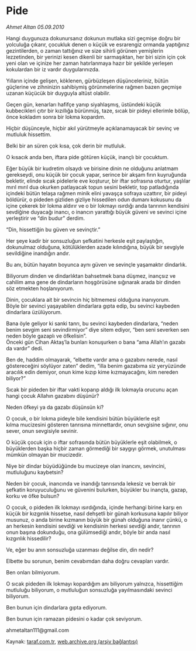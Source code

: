 # Pide

*Ahmet Altan 05.09.2010*

<div class="yazi"><p>Hangi duygunuza dokunursanız dokunun mutlaka sizi geçmişe doğru bir yolculuğa çıkarır, çocukluk denen o küçük ve esrarengiz ormanda yaptığınız gezintilerden, o zaman tattığınız ve size sihirli görünen yemişlerin lezzetinden, bir yerinizi kesen dikenli bir sarmaşıktan, her biri sizin için çok yeni olan ve içinize her zaman hatırlanmaya hazır bir şekilde yerleşen kokulardan bir iz vardır duygularınızda.</p>
<p>Yılların içinde gelişen, köklenen, gürbüzleşen düşünceleriniz, bütün güçlerine ve zihninizin sahibiymiş görünmelerine rağmen bazen geçmişe uzanan küçücük bir duyguyla altüst olabilir.</p>
<p>Geçen gün, kenarları hafifçe yanıp siyahlaşmış, üstündeki küçük kubbecikleri çıtır bir kızıllığa bürünmüş, taze, sıcak bir pideyi ellerimle bölüp, önce kokladım sonra bir lokma kopardım.</p>
<p>Hiçbir düşünceyle, hiçbir akıl yürütmeyle açıklanamayacak bir sevinç ve mutluluk hissettim.</p>
<p>Belki bir an süren çok kısa, çok derin bir mutluluk.</p>
<p>O kısacık anda ben, iftara pide götüren küçük, inançlı bir çocuktum.</p>
<p>Eğer büyük bir kudretim olsaydı ve birisine dinin ne olduğunu anlatmam gerekseydi, onu küçük bir çocuk yapar, serince bir akşam fırın kuyruğunda bekletir, elinde sıcak pidelerle eve koşturur, bir iftar sofrasına oturtur, yaşlılar mırıl mırıl dua okurken patlayacak topun sesini bekletir, top patladığında içindeki bütün telaşa rağmen minik elini yavaşça sofraya uzattırır, bir pideyi böldürür, o pideden gizliden gizliye hissedilen odun dumanı kokusunu da içine çekerek bir lokma aldırır ve o bir lokmayı ısırdığı anda tanrının kendisini sevdiğine duyacağı inancı, o inancın yarattığı büyük güveni ve sevinci içine yerleştirir ve “din budur” derdim.</p>
<p>“Din, hissettiğin bu güven ve sevinçtir.”</p>
<p>Her şeye kadir bir sonsuzluğun şefkatini herkesle eşit paylaştığın, dokunulmaz olduğuna, kötülüklerden azade kılındığına, büyük bir sevgiyle sevildiğine inandığın andır.</p>
<p>Bu anı, bütün hayatın boyunca aynı güven ve sevinçle yaşamaktır dindarlık.</p>
<p>Biliyorum dinden ve dindarlıktan bahsetmek bana düşmez, inançsız ve cahilim ama gene de dindarların hoşgörüsüne sığınarak arada bir dinden söz etmekten hoşlanıyorum.</p>
<p>Dinin, çocuklara ait bir sevincin hiç bitmemesi olduğuna inanıyorum.<br/>Böyle bir sevinci yaşayabilen dindarlara gıpta edip, bu sevinci kaybeden dindarlara üzülüyorum.</p>
<p>Bana öyle geliyor ki sanki tanrı, bu sevinci kaybeden dindarlara, “neden benim sevgim seni sevindirmiyor” diye sitem ediyor, “ben seni severken sen neden böyle gazaplı ve öfkelisin”.<br/>Önceki gün Cihan Aktaş’la bunları konuşurken o bana “ama Allah’ın gazabı da vardır” dedi.</p>
<p>Ben de, haddim olmayarak, “elbette vardır ama o gazabını nerede, nasıl göstereceğini söylüyor zaten” dedim, “illa benim gazabıma siz yeryüzünde aracılık edin demiyor, onun kime kızıp kime kızmayacağını, kim nereden biliyor?”</p>
<p>Sıcak bir pideden bir iftar vakti koparıp aldığı ilk lokmayla orucunu açan hangi çocuk Allahın gazabını düşünür?</p>
<p>Neden öfkeyi ya da gazabı düşünsün ki?</p>
<p>O çocuk, o bir lokma pideyle bile kendisini bütün büyüklerle eşit <br/>kılma mucizesini gösteren tanrısına minnettardır, onun sevgisine sığınır, onu sever, onun sevgisiyle sevinir.</p>
<p>O küçük çocuk için o iftar sofrasında bütün büyüklerle eşit olabilmek, o büyüklerden başka hiçbir zaman görmediği bir saygıyı görmek, unutulması mümkün olmayan bir mucizedir.</p>
<p>Niye bir dindar büyüdüğünde bu mucizeye olan inancını, sevincini, mutluluğunu kaybetsin?</p>
<p>Neden bir çocuk, inancında ve inandığı tanrısında lekesiz ve berrak bir şefkatin koruyuculuğunu ve güvenini bulurken, büyükler bu inançta, gazap, korku ve öfke bulsun?</p>
<p>O çocuk, o pideden ilk lokmayı ısırdığında, içinde herhangi birine karşı en küçük bir kızgınlık hissetse, nasıl dehşetli bir günah korkusuna kapılır biliyor musunuz, o anda birine kızmanın büyük bir günah olduğuna inanır çünkü, o an herkesin kendisini sevdiği ve kendisinin herkesi sevdiği andır, tanrının onun başına dokunduğu, ona gülümsediği andır, böyle bir anda nasıl kızgınlık hissedilir?</p>
<p>Ve, eğer bu anın sonsuzluğa uzanması değilse din, din nedir?</p>
<p>Elbette bu sorunun, benim cevabımdan daha doğru cevapları vardır.</p>
<p>Ben onları bilmiyorum.</p>
<p>O sıcak pideden ilk lokmayı kopardığım anı biliyorum yalnızca, hissettiğim mutluluğu biliyorum, o mutluluğun sonsuzluğa yayılmasındaki sevinci biliyorum.</p>
<p>Ben bunun için dindarlara gıpta ediyorum.</p>
<p>Ben bunun için ramazan pidesini o kadar çok seviyorum.</p>
<p>ahmetaltan111@gmail.com <br/></p></div>

Kaynak: [taraf.com.tr](http://www.taraf.com.tr:80/ahmet-altan/makale-pide-2.htm), [web.archive.org (arşiv bağlantısı)](http://web.archive.org/web/20100907171457/http://www.taraf.com.tr:80/ahmet-altan/makale-pide-2.htm)
